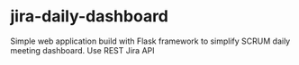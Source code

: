 # jira-daily-dashboard
Simple web application build with Flask framework to simplify SCRUM daily meeting dashboard. Use REST Jira API
